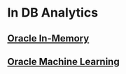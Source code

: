 In DB Analytics
===
[Oracle In-Memory](https://github.com/oracle19c-cookbook/In-DB-Analytics/tree/master/In-Memory)
---

[Oracle Machine Learning](https://github.com/oracle19c-cookbook/In-DB-Analytics/tree/master/Machine%20Learning)
---
